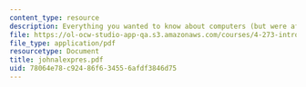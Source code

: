 ```yaml
---
content_type: resource
description: Everything you wanted to know about computers (but were afraid to ask)
file: https://ol-ocw-studio-app-qa.s3.amazonaws.com/courses/4-273-introduction-to-design-inquiry-fall-2001/78064e78c92486f634556afdf3846d75_johnalexpres.pdf
file_type: application/pdf
resourcetype: Document
title: johnalexpres.pdf
uid: 78064e78-c924-86f6-3455-6afdf3846d75
---
```


